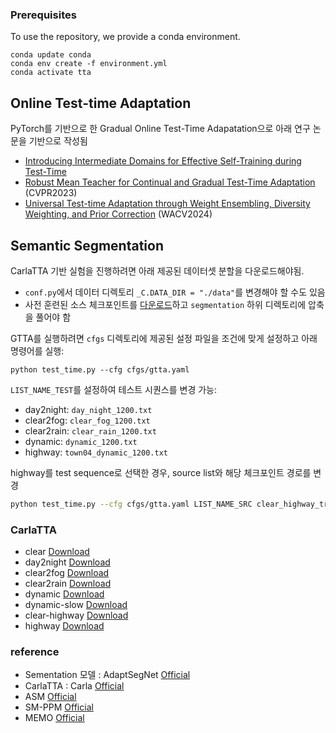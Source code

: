 ### Prerequisites
To use the repository, we provide a conda environment.
```
conda update conda
conda env create -f environment.yml
conda activate tta 
```
## Online Test-time Adaptation

PyTorch를 기반으로 한 Gradual Online Test-Time Adapatation으로 아래 연구 논문을 기반으로 작성됨

- [Introducing Intermediate Domains for Effective Self-Training during Test-Time](https://arxiv.org/abs/2208.07736)
- [Robust Mean Teacher for Continual and Gradual Test-Time Adaptation](https://arxiv.org/abs/2211.13081) (CVPR2023)
- [Universal Test-time Adaptation through Weight Ensembling, Diversity Weighting, and Prior Correction](https://arxiv.org/abs/2306.00650) (WACV2024)

## Semantic Segmentation

CarlaTTA 기반 실험을 진행하려면 아래 제공된 데이터셋 분할을 다운로드해야됨. 
+ `conf.py`에서 데이터 디렉토리 `_C.DATA_DIR = "./data"`를 변경해야 할 수도 있음
+ 사전 훈련된 소스 체크포인트를 [다운로드](https://drive.google.com/file/d/1PoeW-GnFr374j-J76H8udblSwrae74LQ/view?usp=sharing)하고 `segmentation` 하위 디렉토리에 압축을 풀어야 함

GTTA를 실행하려면 `cfgs` 디렉토리에 제공된 설정 파일을 조건에 맞게 설정하고 아래 명령어를 실행:
```
python test_time.py --cfg cfgs/gtta.yaml
```

`LIST_NAME_TEST`를 설정하여 테스트 시퀀스를 변경 가능:
+ day2night: `day_night_1200.txt`
+ clear2fog: `clear_fog_1200.txt`
+ clear2rain: `clear_rain_1200.txt`
+ dynamic: `dynamic_1200.txt`
+ highway: `town04_dynamic_1200.txt`

highway를 test sequence로 선택한 경우, source list와 해당 체크포인트 경로를 변경
```bash
python test_time.py --cfg cfgs/gtta.yaml LIST_NAME_SRC clear_highway_train.txt LIST_NAME_TEST town04_dynamic_1200.txt CKPT_PATH_SEG ./ckpt/clear_highway/ckpt_seg.pth CKPT_PATH_ADAIN_DEC = ./ckpt/clear_highway/ckpt_adain.pth
```

### CarlaTTA
+ clear [Download](https://drive.google.com/file/d/19HUmZkL5wo4gY7w5cfztgNVga_uNSVUp/view?usp=sharing)
+ day2night [Download](https://drive.google.com/file/d/1R3br738UCPGryhWhJE-Uy4sCJW3FaVTr/view?usp=sharing)
+ clear2fog  [Download](https://drive.google.com/file/d/1LeNF9PpdJ7lbpsvNwGy9xpC-AYlPiwMI/view?usp=sharing)
+ clear2rain [Download](https://drive.google.com/file/d/1TJfQ4CjIOJtrOpUCQ7VyqKBVYQndGNa_/view?usp=sharing)
+ dynamic [Download](https://drive.google.com/file/d/1jb1qJMhOSJ48XUQ7eRqT7agnDK9OBwox/view?usp=sharing)
+ dynamic-slow [Download](https://drive.google.com/file/d/1RTciKaw2LhlQ4ecKMlarSKyOzsDgaurT/view?usp=sharing)
+ clear-highway [Download](https://drive.google.com/file/d/1lZlxwBVBSBAguONX9K6gI2NlWqAxECvB/view?usp=sharing)
+ highway [Download](https://drive.google.com/file/d/1Q_3iOuDK4t-W3lvsHwRddDqHTE8GEAIj/view?usp=sharing)

### reference
+ Sementation 모델 : AdaptSegNet [Official](https://github.com/wasidennis/AdaptSegNet)
+ CarlaTTA : Carla [Official](https://github.com/carla-simulator/carla)
+ ASM [Official](https://github.com/RoyalVane/ASM)
+ SM-PPM [Official](https://github.com/W-zx-Y/SM-PPM)
+ MEMO [Official](https://github.com/zhangmarvin/memo)
